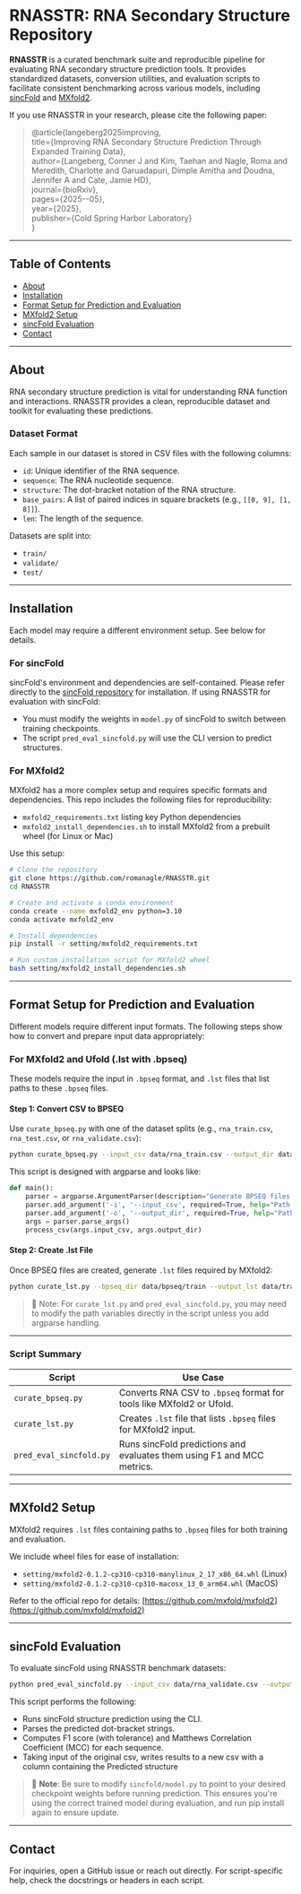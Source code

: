 # RNASSTR: RNA Secondary Structure Repository

**RNASSTR** is a curated benchmark suite and reproducible pipeline for evaluating RNA secondary structure prediction tools. It provides standardized datasets, conversion utilities, and evaluation scripts to facilitate consistent benchmarking across various models, including [sincFold](https://github.com/sinc-lab/sincFold) and [MXfold2](https://github.com/mxfold/mxfold2).

If you use RNASSTR in your research, please cite the following paper:

> @article{langeberg2025improving,  
> title={Improving RNA Secondary Structure Prediction Through Expanded Training Data},  
> author={Langeberg, Conner J and Kim, Taehan and Nagle, Roma and Meredith, Charlotte and Garuadapuri, Dimple Amitha and Doudna, Jennifer A and Cate, Jamie HD},  
> journal={bioRxiv},  
> pages={2025--05},  
> year={2025},  
> publisher={Cold Spring Harbor Laboratory}  
> }

---

## Table of Contents

- [About](#about)
- [Installation](#installation)
- [Format Setup for Prediction and Evaluation](#format-setup-for-prediction-and-evaluation)
- [MXfold2 Setup](#mxfold2-setup)
- [sincFold Evaluation](#sincfold-evaluation)
- [Contact](#contact)

---

## About

RNA secondary structure prediction is vital for understanding RNA function and interactions. RNASSTR provides a clean, reproducible dataset and toolkit for evaluating these predictions.

### Dataset Format

Each sample in our dataset is stored in CSV files with the following columns:
- `id`: Unique identifier of the RNA sequence.
- `sequence`: The RNA nucleotide sequence.
- `structure`: The dot-bracket notation of the RNA structure.
- `base_pairs`: A list of paired indices in square brackets (e.g., `[[0, 9], [1, 8]]`).
- `len`: The length of the sequence.

Datasets are split into:
- `train/`
- `validate/`
- `test/`

---

## Installation

Each model may require a different environment setup. See below for details.

### For sincFold

sincFold's environment and dependencies are self-contained. Please refer directly to the [sincFold repository](https://github.com/sinc-lab/sincFold) for installation. If using RNASSTR for evaluation with sincFold:
- You must modify the weights in `model.py` of sincFold to switch between training checkpoints.
- The script `pred_eval_sincfold.py` will use the CLI version to predict structures.

### For MXfold2

MXfold2 has a more complex setup and requires specific formats and dependencies. This repo includes the following files for reproducibility:
- `mxfold2_requirements.txt` listing key Python dependencies
- `mxfold2_install_dependencies.sh` to install MXfold2 from a prebuilt wheel (for Linux or Mac)

Use this setup:

```bash
# Clone the repository
git clone https://github.com/romanagle/RNASSTR.git
cd RNASSTR

# Create and activate a conda environment
conda create --name mxfold2_env python=3.10
conda activate mxfold2_env

# Install dependencies
pip install -r setting/mxfold2_requirements.txt

# Run custom installation script for MXfold2 wheel
bash setting/mxfold2_install_dependencies.sh
```

---

## Format Setup for Prediction and Evaluation

Different models require different input formats. The following steps show how to convert and prepare input data appropriately:

### For MXfold2 and Ufold (.lst with .bpseq)

These models require the input in `.bpseq` format, and `.lst` files that list paths to these `.bpseq` files.

#### Step 1: Convert CSV to BPSEQ

Use `curate_bpseq.py` with one of the dataset splits (e.g., `rna_train.csv`, `rna_test.csv`, or `rna_validate.csv`):

```bash
python curate_bpseq.py --input_csv data/rna_train.csv --output_dir data/bpseq/train
```

This script is designed with argparse and looks like:

```python
def main():
    parser = argparse.ArgumentParser(description="Generate BPSEQ files from a Dataset CSV.")
    parser.add_argument('-i', '--input_csv', required=True, help="Path to the input CSV file (e.g., combined_output.csv).")
    parser.add_argument('-o', '--output_dir', required=True, help="Path to the output directory where BPSEQ files will be saved.")
    args = parser.parse_args()
    process_csv(args.input_csv, args.output_dir)
```

#### Step 2: Create .lst File

Once BPSEQ files are created, generate `.lst` files required by MXfold2:

```bash
python curate_lst.py --bpseq_dir data/bpseq/train --output_lst data/train.lst
```

> 🔧 Note: For `curate_lst.py` and `pred_eval_sincfold.py`, you may need to modify the path variables directly in the script unless you add argparse handling.

---

### Script Summary

| Script                  | Use Case                                                                 |
|------------------------|--------------------------------------------------------------------------|
| `curate_bpseq.py`       | Converts RNA CSV to `.bpseq` format for tools like MXfold2 or Ufold.     |
| `curate_lst.py`         | Creates `.lst` file that lists `.bpseq` files for MXfold2 input.         |
| `pred_eval_sincfold.py` | Runs sincFold predictions and evaluates them using F1 and MCC metrics.   |

---

## MXfold2 Setup

MXfold2 requires `.lst` files containing paths to `.bpseq` files for both training and evaluation.

We include wheel files for ease of installation:
- `setting/mxfold2-0.1.2-cp310-cp310-manylinux_2_17_x86_64.whl` (Linux)
- `setting/mxfold2-0.1.2-cp310-cp310-macosx_13_0_arm64.whl` (MacOS)

Refer to the official repo for details: [https://github.com/mxfold/mxfold2](https://github.com/mxfold/mxfold2)

---

## sincFold Evaluation

To evaluate sincFold using RNASSTR benchmark datasets:

```bash
python pred_eval_sincfold.py --input_csv data/rna_validate.csv --output_csv results/sincfold_predictions.csv
```

This script performs the following:
- Runs sincFold structure prediction using the CLI.
- Parses the predicted dot-bracket strings.
- Computes F1 score (with tolerance) and Matthews Correlation Coefficient (MCC) for each sequence.
- Taking input of the original csv, writes results to a new csv with a column containing the Predicted structure

> 📌 **Note**: Be sure to modify `sincfold/model.py` to point to your desired checkpoint weights before running prediction. This ensures you're using the correct trained model during evaluation, and run pip install again to ensure update.

---

## Contact

For inquiries, open a GitHub issue or reach out directly. For script-specific help, check the docstrings or headers in each script.